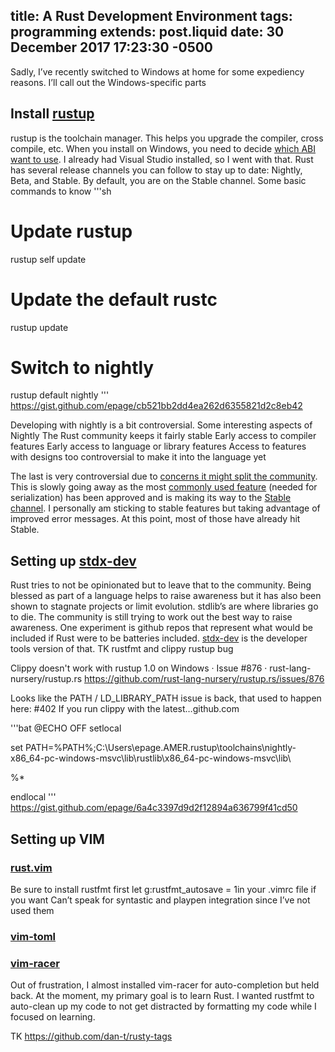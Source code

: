 title: A Rust Development Environment
tags: programming
extends: post.liquid
date: 30 December 2017 17:23:30 -0500
---
Sadly, I’ve recently switched to Windows at home for some expediency reasons. I’ll call out the Windows-specific parts

## Install [rustup](https://www.rust-lang.org/en-US/install.html)

rustup is the toolchain manager. This helps you upgrade the compiler, cross compile, etc.
When you install on Windows, you need to decide [which ABI want to use](https://github.com/rust-lang-nursery/rustup.rs/blob/master/README.md#working-with-rust-on-windows). I already had Visual Studio installed, so I went with that.
Rust has several release channels you can follow to stay up to date: Nightly, Beta, and Stable. By default, you are on the Stable channel.
Some basic commands to know
'''sh
# Update rustup
rustup self update
# Update the default rustc
rustup update
# Switch to nightly
rustup default nightly
'''
https://gist.github.com/epage/cb521bb2dd4ea262d6355821d2c8eb42


Developing with nightly is a bit controversial. Some interesting aspects of Nightly
The Rust community keeps it fairly stable
Early access to compiler features
Early access to language or library features
Access to features with designs too controversial to make it into the language yet

The last is very controversial due to [concerns it might split the community](https://news.ycombinator.com/item?id=13251729). This is slowly going away as the most [commonly used feature](https://github.com/rust-lang/rfcs/blob/master/text/1681-macros-1.1.md) (needed for serialization) has been approved and is making its way to the [Stable channel](https://github.com/rust-lang/rust/blob/master/RELEASES.md).
I personally am sticking to stable features but taking advantage of improved error messages. At this point, most of those have already hit Stable.

## Setting up [stdx-dev](https://github.com/llogiq/stdx-dev)

Rust tries to not be opinionated but to leave that to the community. Being blessed as part of a language helps to raise awareness but it has also been shown to stagnate projects or limit evolution. stdlib’s are where libraries go to die.
The community is still trying to work out the best way to raise awareness. One experiment is github repos that represent what would be included if Rust were to be batteries included. [stdx-dev](https://github.com/llogiq/stdx-dev) is the developer tools version of that.
TK rustfmt and clippy
rustup bug

Clippy doesn't work with rustup 1.0 on Windows · Issue #876 · rust-lang-nursery/rustup.rs
https://github.com/rust-lang-nursery/rustup.rs/issues/876

Looks like the PATH / LD_LIBRARY_PATH issue is back, that used to happen here: #402 If you run clippy with the latest…github.com

'''bat
@ECHO OFF
setlocal

set PATH=%PATH%;C:\Users\epage.AMER\.rustup\toolchains\nightly-x86_64-pc-windows-msvc\lib\rustlib\x86_64-pc-windows-msvc\lib\

%*

endlocal
'''
https://gist.github.com/epage/6a4c3397d9d2f12894a636799f41cd50




## Setting up VIM

### [rust.vim](https://github.com/rust-lang/rust.vim)
Be sure to install rustfmt first
let g:rustfmt_autosave = 1in your .vimrc file if you want
Can’t speak for syntastic and playpen integration since I’ve not used them

### [vim-toml](https://github.com/cespare/vim-toml)

### [vim-racer](https://github.com/racer-rust/vim-racer)

Out of frustration, I almost installed vim-racer for auto-completion but held back. At the moment, my primary goal is to learn Rust. I wanted rustfmt to auto-clean up my code to not get distracted by formatting my code while I focused on learning.

TK https://github.com/dan-t/rusty-tags
